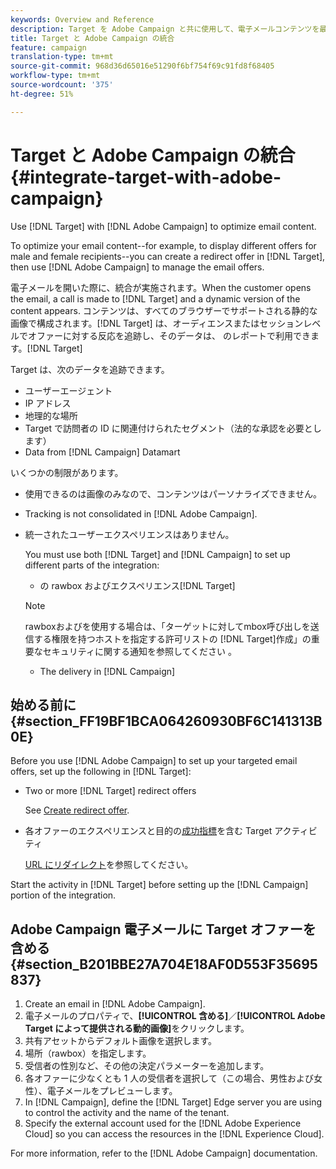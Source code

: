 ```yaml
---
keywords: Overview and Reference
description: Target を Adobe Campaign と共に使用して、電子メールコンテンツを最適化します。
title: Target と Adobe Campaign の統合
feature: campaign
translation-type: tm+mt
source-git-commit: 968d36d65016e51290f6bf754f69c91fd8f68405
workflow-type: tm+mt
source-wordcount: '375'
ht-degree: 51%

---
```



# Target と Adobe Campaign の統合{#integrate-target-with-adobe-campaign}

Use [!DNL Target] with [!DNL Adobe Campaign] to optimize email content.

To optimize your email content--for example, to display different offers for male and female recipients--you can create a redirect offer in [!DNL Target], then use [!DNL Adobe Campaign] to manage the email offers.

電子メールを開いた際に、統合が実施されます。When the customer opens the email, a call is made to [!DNL Target] and a dynamic version of the content appears. コンテンツは、すべてのブラウザーでサポートされる静的な画像で構成されます。[!DNL Target] は、オーディエンスまたはセッションレベルでオファーに対する反応を追跡し、そのデータは、 のレポートで利用できます。[!DNL Target]

Target は、次のデータを追跡できます。

* ユーザーエージェント
* IP アドレス
* 地理的な場所
* Target で訪問者の ID に関連付けられたセグメント（法的な承認を必要とします）
* Data from [!DNL Campaign] Datamart

いくつかの制限があります。

* 使用できるのは画像のみなので、コンテンツはパーソナライズできません。
* Tracking is not consolidated in [!DNL Adobe Campaign].
* 統一されたユーザーエクスペリエンスはありません。

   You must use both [!DNL Target] and [!DNL Campaign] to set up different parts of the integration:

   *  の rawbox およびエクスペリエンス[!DNL Target]
   >[!NOTE]
   >
   >rawboxおよびを使用する場合は、「ターゲットに対してmbox呼び出しを送信する権限を持つホストを指定する許可リストの [!DNL Target]作成」の重要なセキュリティに関する通知を参照してください [](/help/administrating-target/hosts.md#allowlist)。

   * The delivery in [!DNL Campaign]



## 始める前に {#section_FF19BF1BCA064260930BF6C141313B0E}

Before you use [!DNL Adobe Campaign] to set up your targeted email offers, set up the following in [!DNL Target]:

* Two or more [!DNL Target] redirect offers

   See [Create redirect offer](/help/c-experiences/c-manage-content/offer-redirect.md).
* 各オファーのエクスペリエンスと目的の[成功指標](/help/c-activities/r-success-metrics/success-metrics.md)を含む Target アクティビティ

   [URL にリダイレクト](/help/c-experiences/c-visual-experience-composer/redirect-offer.md)を参照してください。

Start the activity in [!DNL Target] before setting up the [!DNL Campaign] portion of the integration.

## Adobe Campaign 電子メールに Target オファーを含める {#section_B201BBE27A704E18AF0D553F35695837}

1. Create an email in [!DNL Adobe Campaign].
1. 電子メールのプロパティで、**[!UICONTROL 含める]**／**[!UICONTROL Adobe Target によって提供される動的画像]**&#x200B;をクリックします。
1. 共有アセットからデフォルト画像を選択します。
1. 場所（rawbox）を指定します。
1. 受信者の性別など、その他の決定パラメーターを追加します。
1. 各オファーに少なくとも 1 人の受信者を選択して（この場合、男性および女性）、電子メールをプレビューします。
1. In [!DNL Campaign], define the [!DNL Target] Edge server you are using to control the activity and the name of the tenant.
1. Specify the external account used for the [!DNL Adobe Experience Cloud] so you can access the resources in the [!DNL Experience Cloud].

For more information, refer to the [!DNL Adobe Campaign] documentation.
